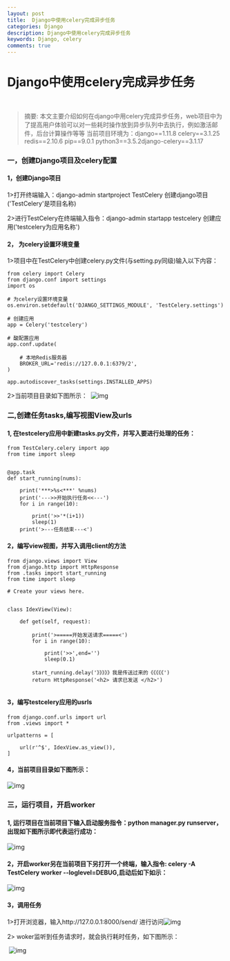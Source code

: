 ```yaml
---
layout: post
title:  Django中使用celery完成异步任务
categories: Django
description: Django中使用celery完成异步任务
keywords: Django, celery
comments: true
---
```



# Django中使用celery完成异步任务 
​                   
>摘要: 本文主要介绍如何在django中用celery完成异步任务，web项目中为了提高用户体验可以对一些耗时操作放到异步队列中去执行，例如激活邮件，后台计算操作等等 当前项目环境为：django==1.11.8   celery==3.1.25   redis==2.10.6  pip==9.0.1  python3==3.5.2django-celery==3.1.17                

### 一，创建Django项目及celery配置

#### 1，创建Django项目

1>打开终端输入：django-admin startproject TestCelery 创建django项目('TestCelery'是项目名称)

2>进行TestCelery在终端输入指令：django-admin startapp testcelery 创建应用('testcelery为应用名称')

#### 2， 为celery设置环境变量

1>项目中在TestCelery中创建celery.py文件(与setting.py同级)输入以下内容：          

```
from celery import Celery
from django.conf import settings
import os

# 为celery设置环境变量
os.environ.setdefault('DJANGO_SETTINGS_MODULE', 'TestCelery.settings')

# 创建应用
app = Celery('testcelery')

# 酸配置应用
app.conf.update(
    
    # 本地Redis服务器
    BROKER_URL='redis://127.0.0.1:6379/2',
)

app.autodiscover_tasks(settings.INSTALLED_APPS)
```

2>当前项目目录如下图所示：
​                                  ![img](https://static.oschina.net/uploads/space/2018/0122/175836_zWTN_2728740.png)

 

### 二,创建任务tasks,编写视图View及urls

#### 1, 在testcelery应用中新建tasks.py文件，并写入要进行处理的任务：          

```
from TestCelery.celery import app
from time import sleep


@app.task
def start_running(nums):

    print('***>%s<***' %nums)
    print('--->>开始执行任务<<---')
    for i in range(10):

        print('>>'*(i+1))
        sleep(1)
    print('>---任务结束---<')
```

#### 2，编写view视图，并写入调用client的方法

```
from django.views import View
from django.http import HttpResponse
from .tasks import start_running
from time import sleep

# Create your views here.


class IdexView(View):

    def get(self, request):

        print('>=====开始发送请求=====<')
        for i in range(10):

            print('>>',end='')
            sleep(0.1)

        start_running.delay('》》》》》我是传送过来的《《《《《')
        return HttpResponse('<h2> 请求已发送 </h2>')


```

#### 3，编写testcelery应用的usrls

```
from django.conf.urls import url
from .views import *

urlpatterns = [

    url(r'^$', IdexView.as_view()),
]

```

#### 4，当前项目目录如下图所示：

![img](https://static.oschina.net/uploads/space/2018/0122/180557_BGnz_2728740.png)

### 三，运行项目，开启worker

#### 1, 运行项目在当前项目下输入启动服务指令：python manager.py runserver，出现如下图所示即代表运行成功：

![img](https://static.oschina.net/uploads/space/2018/0122/191744_eRlF_2728740.png)

#### 2，开启worker另在当前项目下另打开一个终端，输入指令: celery -A TestCelery worker --loglevel=DEBUG,启动后如下如示：

![img](https://static.oschina.net/uploads/space/2018/0122/192210_uG4I_2728740.png)

#### 3，调用任务

1>打开浏览器，输入http://127.0.0.1:8000/send/  进行访问![img](https://static.oschina.net/uploads/space/2018/0122/192503_0dWG_2728740.png)

2> woker监听到任务请求时，就会执行耗时任务，如下图所示：

​        ![img](https://static.oschina.net/uploads/space/2018/0122/192710_mRg1_2728740.png)